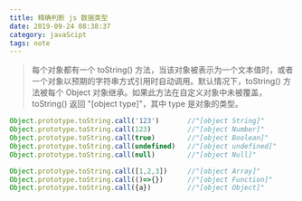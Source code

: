 ```yaml
---
title: 精确判断 js 数据类型
date: 2019-09-24 08:38:37
category: javaScipt
tags: note
---
```

> 每个对象都有一个 toString() 方法，当该对象被表示为一个文本值时，或者一个对象以预期的字符串方式引用时自动调用。默认情况下，toString() 方法被每个 Object 对象继承。如果此方法在自定义对象中未被覆盖，toString() 返回 "[object type]"，其中 type 是对象的类型。

<!--more-->

```javascript
Object.prototype.toString.call('123')       //"[object String]"
Object.prototype.toString.call(123)         //"[object Number]"
Object.prototype.toString.call(true)        //"[object Boolean]"
Object.prototype.toString.call(undefined)   //"[object undefined]"
Object.prototype.toString.call(null)        //"[object Null]"

Object.prototype.toString.call([1,2,3])     //"[object Array]"
Object.prototype.toString.call(()=>{})      //"[object Function]"
Object.prototype.toString.call({a})         //"[object Object]"
````